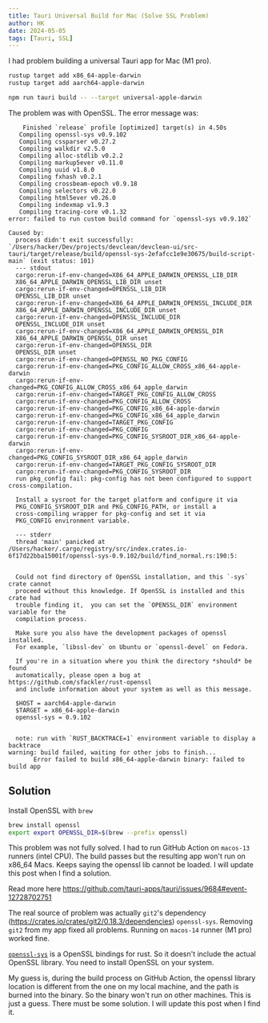 ```yaml
---
title: Tauri Universal Build for Mac (Solve SSL Problem)
author: HK
date: 2024-05-05
tags: [Tauri, SSL]
---
```


I had problem building a universal Tauri app for Mac (M1 pro).

```bash
rustup target add x86_64-apple-darwin
rustup target add aarch64-apple-darwin

npm run tauri build -- --target universal-apple-darwin
```

The problem was with OpenSSL. The error message was:

```
    Finished `release` profile [optimized] target(s) in 4.50s
   Compiling openssl-sys v0.9.102
   Compiling cssparser v0.27.2
   Compiling walkdir v2.5.0
   Compiling alloc-stdlib v0.2.2
   Compiling markup5ever v0.11.0
   Compiling uuid v1.8.0
   Compiling fxhash v0.2.1
   Compiling crossbeam-epoch v0.9.18
   Compiling selectors v0.22.0
   Compiling html5ever v0.26.0
   Compiling indexmap v1.9.3
   Compiling tracing-core v0.1.32
error: failed to run custom build command for `openssl-sys v0.9.102`

Caused by:
  process didn't exit successfully: `/Users/hacker/Dev/projects/devclean/devclean-ui/src-tauri/target/release/build/openssl-sys-2efafcc1e9e30675/build-script-main` (exit status: 101)
  --- stdout
  cargo:rerun-if-env-changed=X86_64_APPLE_DARWIN_OPENSSL_LIB_DIR
  X86_64_APPLE_DARWIN_OPENSSL_LIB_DIR unset
  cargo:rerun-if-env-changed=OPENSSL_LIB_DIR
  OPENSSL_LIB_DIR unset
  cargo:rerun-if-env-changed=X86_64_APPLE_DARWIN_OPENSSL_INCLUDE_DIR
  X86_64_APPLE_DARWIN_OPENSSL_INCLUDE_DIR unset
  cargo:rerun-if-env-changed=OPENSSL_INCLUDE_DIR
  OPENSSL_INCLUDE_DIR unset
  cargo:rerun-if-env-changed=X86_64_APPLE_DARWIN_OPENSSL_DIR
  X86_64_APPLE_DARWIN_OPENSSL_DIR unset
  cargo:rerun-if-env-changed=OPENSSL_DIR
  OPENSSL_DIR unset
  cargo:rerun-if-env-changed=OPENSSL_NO_PKG_CONFIG
  cargo:rerun-if-env-changed=PKG_CONFIG_ALLOW_CROSS_x86_64-apple-darwin
  cargo:rerun-if-env-changed=PKG_CONFIG_ALLOW_CROSS_x86_64_apple_darwin
  cargo:rerun-if-env-changed=TARGET_PKG_CONFIG_ALLOW_CROSS
  cargo:rerun-if-env-changed=PKG_CONFIG_ALLOW_CROSS
  cargo:rerun-if-env-changed=PKG_CONFIG_x86_64-apple-darwin
  cargo:rerun-if-env-changed=PKG_CONFIG_x86_64_apple_darwin
  cargo:rerun-if-env-changed=TARGET_PKG_CONFIG
  cargo:rerun-if-env-changed=PKG_CONFIG
  cargo:rerun-if-env-changed=PKG_CONFIG_SYSROOT_DIR_x86_64-apple-darwin
  cargo:rerun-if-env-changed=PKG_CONFIG_SYSROOT_DIR_x86_64_apple_darwin
  cargo:rerun-if-env-changed=TARGET_PKG_CONFIG_SYSROOT_DIR
  cargo:rerun-if-env-changed=PKG_CONFIG_SYSROOT_DIR
  run pkg_config fail: pkg-config has not been configured to support cross-compilation.

  Install a sysroot for the target platform and configure it via
  PKG_CONFIG_SYSROOT_DIR and PKG_CONFIG_PATH, or install a
  cross-compiling wrapper for pkg-config and set it via
  PKG_CONFIG environment variable.

  --- stderr
  thread 'main' panicked at /Users/hacker/.cargo/registry/src/index.crates.io-6f17d22bba15001f/openssl-sys-0.9.102/build/find_normal.rs:190:5:


  Could not find directory of OpenSSL installation, and this `-sys` crate cannot
  proceed without this knowledge. If OpenSSL is installed and this crate had
  trouble finding it,  you can set the `OPENSSL_DIR` environment variable for the
  compilation process.

  Make sure you also have the development packages of openssl installed.
  For example, `libssl-dev` on Ubuntu or `openssl-devel` on Fedora.

  If you're in a situation where you think the directory *should* be found
  automatically, please open a bug at https://github.com/sfackler/rust-openssl
  and include information about your system as well as this message.

  $HOST = aarch64-apple-darwin
  $TARGET = x86_64-apple-darwin
  openssl-sys = 0.9.102


  note: run with `RUST_BACKTRACE=1` environment variable to display a backtrace
warning: build failed, waiting for other jobs to finish...
       Error failed to build x86_64-apple-darwin binary: failed to build app
```

## Solution

Install OpenSSL with `brew`

```bash
brew install openssl
export export OPENSSL_DIR=$(brew --prefix openssl)
```

This problem was not fully solved. I had to run GitHub Action on `macos-13` runners (intel CPU). The build passes but the resulting app won't run on x86_64 Macs. Keeps saying the openssl lib cannot be loaded. I will update this post when I find a solution.

Read more here https://github.com/tauri-apps/tauri/issues/9684#event-12728702751

The real source of problem was actually `git2`'s dependency (https://crates.io/crates/git2/0.18.3/dependencies) `openssl-sys`. Removing `git2` from my app fixed all problems. Running on `macos-14` runner (M1 pro) worked fine.

[`openssl-sys`](https://crates.io/crates/openssl-sys) is a OpenSSL bindings for rust. So it doesn't include the actual OpenSSL library. You need to install OpenSSL on your system. 

My guess is, during the build process on GitHub Action, the openssl library location is different from the one on my local machine, and the path is burned into the binary. So the binary won't run on other machines. This is just a guess. There must be some solution. I will update this post when I find it.

